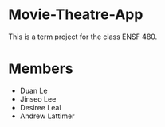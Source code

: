 # Movie-Theatre-App
This is a term project for the class ENSF 480.

# Members
- Duan Le
- Jinseo Lee
- Desiree Leal
- Andrew Lattimer
